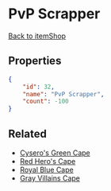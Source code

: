 # PvP Scrapper

<no description available>

[Back to itemShop](../item-shops.md)

## Properties

```json
{
    "id": 32,
    "name": "PvP Scrapper",
    "count": -100
}
```

## Related

- [Cysero's Green Cape](../items/620-cysero-s-green-cape.md)
- [Red Hero's Cape](../items/617-red-hero-s-cape.md)
- [Royal Blue Cape](../items/618-royal-blue-cape.md)
- [Gray Villains Cape](../items/619-gray-villains-cape.md)

